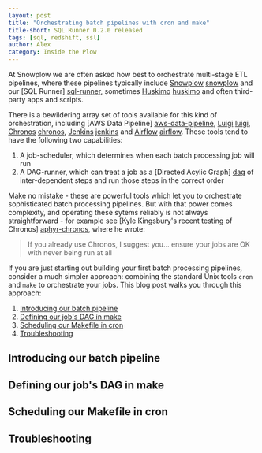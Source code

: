 ```yaml
---
layout: post
title: "Orchestrating batch pipelines with cron and make"
title-short: SQL Runner 0.2.0 released
tags: [sql, redshift, ssl]
author: Alex
category: Inside the Plow
---
```


At Snowplow we are often asked how best to orchestrate multi-stage ETL pipelines, where these pipelines typically include [Snowplow] [snowplow] and our [SQL Runner] [sql-runner], sometimes [Huskimo] [huskimo] and often third-party apps and scripts.

There is a bewildering array set of tools available for this kind of orchestration, including [AWS Data Pipeline] [aws-data-pipeline], [Luigi] [luigi], [Chronos] [chronos], [Jenkins] [jenkins] and [Airflow] [airflow]. These tools tend to have the following two capabilities:

1. A job-scheduler, which determines when each batch processing job will run
2. A DAG-runner, which can treat a job as a [Directed Acylic Graph] [dag] of inter-dependent steps and run those steps in the correct order 

Make no mistake - these are powerful tools which let you to orchestrate sophisticated batch processing pipelines. But with that power comes complexity, and operating these sytems reliably is not always straightforward - for example see [Kyle Kingsbury's recent testing of Chronos] [aphyr-chronos], where he wrote:

<blockquote>
If you already use Chronos, I suggest you... ensure your jobs are OK with never being run at all
</blockquote>

If you are just starting out building your first batch processing pipelines, consider a much simpler approach: combining the standard Unix tools `cron` and `make` to orchestrate your jobs. This blog post walks you through this approach:

1. [Introducing our batch pipeline](/blog/2015/10/02/orchestrating-batch-pipelines-with-cron-and-make#pipeline)
2. [Defining our job's DAG in make](/blog/2015/10/02/orchestrating-batch-pipelines-with-cron-and-make#make)
3. [Scheduling our Makefile in cron](/blog/2015/10/02/orchestrating-batch-pipelines-with-cron-and-make#cron)
4. [Troubleshooting](/blog/2015/10/02/orchestrating-batch-pipelines-with-cron-and-make#trouble)

<!--more-->



<h2 id="pipeline">Introducing our batch pipeline</h2>


<h2 id="make">Defining our job's DAG in make</h2>


<h2 id="cron">Scheduling our Makefile in cron</h2>


<h2 id="trouble">Troubleshooting</h2>


[snowplow]: http://snowplowanalytics.com/
[huskimo]: https://github.com/snowplow/huskimo
[sql-runner]: https://github.com/snowplow/sql-runner

[aws-data-pipeline]: https://aws.amazon.com/datapipeline/
[luigi]: https://github.com/spotify/luigi
[airflow]: http://nerds.airbnb.com/airflow/
[chronos]: https://github.com/mesos/chronos
[jenkins]: https://jenkins-ci.org/

[dag]: https://github.com/snowplow/sql-runner

[aphyr-chronos]: https://aphyr.com/posts/326-call-me-maybe-chronos

[make]: http://www.gnu.org/software/make/

[020-release]: https://github.com/snowplow/sql-runner/releases/tag/0.2.0

[talk-to-us]: https://github.com/snowplow/snowplow/wiki/Talk-to-us
